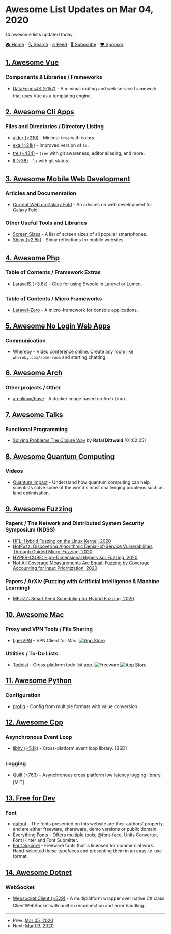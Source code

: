 # Awesome List Updates on Mar 04, 2020

14 awesome lists updated today.

[🏠 Home](/README.md) · [🔍 Search](https://www.trackawesomelist.com/search/) · [🔥 Feed](https://www.trackawesomelist.com/rss.xml) · [📮 Subscribe](https://trackawesomelist.us17.list-manage.com/subscribe?u=d2f0117aa829c83a63ec63c2f&id=36a103854c) · [❤️  Sponsor](https://github.com/sponsors/theowenyoung)



## [1. Awesome Vue](/content/vuejs/awesome-vue/README.md)

### Components & Libraries / Frameworks

*   [DataFormsJS (⭐157)](https://github.com/dataformsjs/dataformsjs) - A minimal routing and web service framework that uses Vue as a templating engine.

## [2. Awesome Cli Apps](/content/agarrharr/awesome-cli-apps/README.md)

### Files and Directories / Directory Listing

*   [alder (⭐210)](https://github.com/aweary/alder) - Minimal `tree` with colors.
*   [exa (⭐21k)](https://github.com/ogham/exa) - Improved version of `ls`.
*   [tre (⭐434)](https://github.com/dduan/tre) - `tree` with git awareness, editor aliasing, and more.
*   [ll (⭐38)](https://github.com/antonmedv/ll) - `ls` with git status.

## [3. Awesome Mobile Web Development](/content/myshov/awesome-mobile-web-development/README.md)

### Articles and Documentation

*   [Current Web on Galaxy Fold](https://medium.com/samsung-internet-dev/current-web-on-galaxy-fold-ad12d7f57c26) - An advices on web development for Galaxy Fold.

### Other Useful Tools and Libraries

*   [Screen Sizes](http://screensiz.es/phone) - A list of screen sizes of all popular smartphones.
*   [Shiny (⭐2.8k)](https://github.com/rikschennink/shiny) - Shiny reflections for mobile websites.

## [4. Awesome Php](/content/ziadoz/awesome-php/README.md)

### Table of Contents / Framework Extras

*   [LaravelS (⭐3.6k)](https://github.com/hhxsv5/laravel-s) - Glue for using Swoole in Laravel or Lumen.

### Table of Contents / Micro Frameworks

*   [Laravel-Zero](https://laravel-zero.com) - A micro-framework for console applications.

## [5. Awesome No Login Web Apps](/content/aviaryan/awesome-no-login-web-apps/README.md)

### Communication

*   [Whereby](https://whereby.com/) - Video conference online. Create any room like `whereby.com/some-room` and starting chatting.

## [6. Awesome Arch](/content/PandaFoss/Awesome-Arch/README.md)

### Other projects / Other

*   [archlinux/base](https://hub.docker.com/r/archlinux/base/) - A docker image based on Arch Linux.

## [7. Awesome Talks](/content/JanVanRyswyck/awesome-talks/README.md)

### Functional Programming

*   [Solving Problems The Clojure Way](https://www.youtube.com/watch?v=vK1DazRK_a0) by **Rafal Dittwald** \[01:02:25]

## [8. Awesome Quantum Computing](/content/desireevl/awesome-quantum-computing/README.md)

### Videos

*   [Quantum Impact](https://www.youtube.com/playlist?list=PLFPUGjQjckXFsOEBvvaDeIk5GxctP0ZhX) - Understand how quantum computing can help scientists solve some of the world's most challenging problems such as land optimisation.

## [9. Awesome Fuzzing](/content/cpuu/awesome-fuzzing/README.md)

### Papers / The Network and Distributed System Security Symposium (NDSS)

*   [HFL: Hybrid Fuzzing on the Linux Kernel, 2020](https://www.unexploitable.systems/publication/kimhfl/)
*   [HotFuzz: Discovering Algorithmic Denial-of-Service Vulnerabilities Through Guided Micro-Fuzzing, 2020](https://www.researchgate.net/publication/339164746_HotFuzz_Discovering_Algorithmic_Denial-of-Service_Vulnerabilities_Through_Guided_Micro-Fuzzing)
*   [HYPER-CUBE: High-Dimensional Hypervisor Fuzzing, 2020](https://www.syssec.ruhr-uni-bochum.de/media/emma/veroeffentlichungen/2020/02/07/Hyper-Cube-NDSS20.pdf)
*   [Not All Coverage Measurements Are Equal: Fuzzing by Coverage Accounting for Input Prioritization, 2020](https://www.ndss-symposium.org/wp-content/uploads/2020/02/24422.pdf)

### Papers / ArXiv (Fuzzing with Artificial Intelligence & Machine Learning)

*   [MEUZZ: Smart Seed Scheduling for Hybrid Fuzzing, 2020](https://arxiv.org/abs/2002.08568)

## [10. Awesome Mac](/content/jaywcjlove/awesome-mac/README.md)

### Proxy and VPN Tools / File Sharing

*   [tigerVPN](https://www.tigervpn.com/vpn-for-mac) - VPN Client for Mac. [![App Store](https://jaywcjlove.github.io/sb/ico/min-app-store.svg "App Store Software")](https://apps.apple.com/us/app/vpn-plus/id1202726435)

### Utilities / To-Do Lists

*   [Todoist](https://todoist.com/mac) - Cross-platform todo list app. ![Freeware](https://jaywcjlove.github.io/sb/ico/min-free.svg "Freeware") [![App Store](https://jaywcjlove.github.io/sb/ico/min-app-store.svg "App Store Software")](https://apps.apple.com/us/app/todoist-to-do-list-tasks/id585829637?mt=12)

## [11. Awesome Python](/content/vinta/awesome-python/README.md)

### Configuration

*   [profig](https://profig.readthedocs.io/en/latest/) - Config from multiple formats with value conversion.

## [12. Awesome Cpp](/content/fffaraz/awesome-cpp/README.md)

### Asynchronous Event Loop

*   [libhv (⭐5.1k)](https://github.com/ithewei/libhv) - Cross-platform event loop library. \[BSD]

### Logging

*   [Quill (⭐763)](https://github.com/odygrd/quill) - Asynchronous cross platform low latency logging library. \[MIT]

## [13. Free for Dev](/content/ripienaar/free-for-dev/README.md)

### Font

*   [dafont](https://www.dafont.com/) - The fonts presented on this website are their authors' property, and are either freeware, shareware, demo versions or public domain.
*   [Everything Fonts](https://everythingfonts.com/) - Offers multiple tools; @font-face, Units Converter, Font Hinter and Font Submitter.
*   [Font Squirrel](https://www.fontsquirrel.com/) - Freeware fonts that is licensed for commercial work. Hand-selected these typefaces and presenting them in an easy-to-use format.

## [14. Awesome Dotnet](/content/quozd/awesome-dotnet/README.md)

### WebSocket

*   [Websocket.Client (⭐529)](https://github.com/Marfusios/websocket-client) - A multiplatform wrapper over native C# class ClientWebSocket with built-in reconnection and error handling.

---

- Prev: [Mar 05, 2020](/content/2020/03/05/README.md)
- Next: [Mar 03, 2020](/content/2020/03/03/README.md)